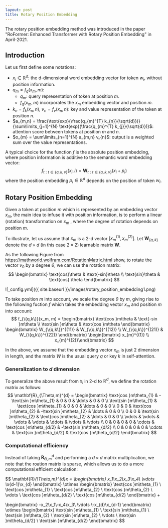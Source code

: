 ```yaml
---
layout: post
title: Rotary Position Embedding
---
```


The rotary position embedding method was introduced in the paper "RoFormer: Enhanced Transformer with Rotary Position Embedding" in April-2021. 

## Introduction

Let us first define some notations:
* $x_i \in \mathbb{R}^{d}$: the d-dimensional word embedding vector for token $w_i$, without position information. 
* $q_m = f_{q}(x_m, m)$:
	* $q_m$: query representation of token at position $m$.
	* $f_{q}(x_m, m)$ incorporates the $x_m$ embedding vector and position $m$. 
* $k_n = f_{k}(x_n, n)$, $v_n = f_{v}(x_n, n)$: key and value representation of the token at position $n$.
* $a_{m,n} = \frac{\text{exp}(\frac{q_{m}^{T} k_{n}}{\sqrt{d}})}{\sum\limits_{j=1}^{N} \text{exp}(\frac{q_{m}^{T} k_{j}}{\sqrt{d}})}$: attention score between tokens at position $m$ and $n$.
* $o_{m} = \sum\limits_{n=1}^{N} a_{m,n} v_{n}$: output is a weighted sum over the value representations.

A typical choice for the function $f$ is the absolute position embedding, where position information is additive to the semantic word embedding vector:
$$f_{t: t \in \{q,k,v\}}(x_i, i) = \mathbf{W}_{t: t \in \{q,k,v\}}(x_i + p_i)$$
where the position embedding $p_i \in \mathbb{R}^{d}$ depends on the position of token $w_i$.

## Rotary Position Embedding
Given a token at position $m$ which is represented by an embedding vector $x_m$, the main idea to infuse it with position information, is to perform a linear (rotation) transformation on $x_m$ , where the degree of rotation depends on position $m$.

To illustrate, let us assume that $x_m$ is a 2-d vector $[x_{m}^{(1)}, x_{m}^{(2)}]$. Let $\mathbf{W}_{\{q,k\}}$ denote the $d \times d$ (in this case $2 \times 2$) learnable matrix $\mathbf{W}$. 

As the following Figure from https://mathworld.wolfram.com/RotationMatrix.html show, to rotate the vector $v_0$ by a degree $\theta$, we can use the rotation matrix:
$$
\begin{bmatrix} \text{cos}\theta & \text{-sin}\theta \\ \text{sin}\theta & \text{cos} \theta \end{bmatrix}
$$

![_config.yml]({{ site.baseurl }}/images/rotary_position_embedding1.png)

To take position $m$ into account, we scale the degree $\theta$ by $m$, giving rise to the following fuction $f$ which takes the embedding vector $x_m$ and position $m$ into account:
$$
f_{\{q,k\}}(x_m, m) = \begin{bmatrix} \text{cos }m\theta & \text{-sin }m\theta \\ \text{sin }m\theta & \text{cos }m\theta \end{bmatrix}
\begin{bmatrix} W_{\{q,k\}}^{(11)} & W_{\{q,k\}}^{(12)} \\ W_{\{q,k\}}^{(21)} & W_{\{q,k\}}^{(22)} \end{bmatrix}
\begin{bmatrix} x_{m}^{(1)} \\ x_{m}^{(2)}\end{bmatrix}
$$

In the above, we assume that the embedding vector $x_{m}$ is just 2 dimension in length, and the matrix $W$ is the usual query $q$ or key $k$ in self-attention.

### Generalization to $d$ dimension
To generalize the above result from $x_i$ in 2-d to $\mathbb{R}^{d}$, we define the rotation matrix as follows:
$$
\mathbf{R}_{\Theta,m}^{d} = \begin{bmatrix} \text{cos }m\theta_{1} & -\text{sin }m\theta_{1} & 0 & 0 & \ldots & 0 & 0 \\ 
\text{sin }m\theta_{1} & \text{cos }m\theta_{1} & 0 & 0 & \ldots & 0 & 0 \\ 
0 & 0 & \text{cos }m\theta_{2} & -\text{sin }m\theta_{2} & \ldots & 0 & 0 \\ 
0 & 0 & \text{sin }m\theta_{2} & \text{cos }m\theta_{2} & \ldots & 0 & 0 \\
\vdots & \vdots & \vdots & \vdots & \ddots & \vdots & \vdots \\
0 & 0 & 0 & 0 & \cdots & \text{cos }m\theta_{d/2} & -\text{sin }m\theta_{d/2} \\
0 & 0 & 0 & 0 & \cdots & \text{sin }m\theta_{d/2} & \text{cos }m\theta_{d/2}
\end{bmatrix}
$$

### Computational efficiency
Instead of taking $\mathbf{R}_{\Theta,m}^{d}$ and performing a $d \times d$ matrix multiplication, we note that the roation matrix is sparse, which allows us to do a more computational efficient calculation:

$$
\mathbf{R}_{\Theta,m}^{d}x =
\begin{bmatrix} x_1\\x_2\\x_3\\x_4\\ \vdots \\x_{d-1}\\x_{d} \end{bmatrix} \otimes
\begin{bmatrix} \text{cos }m\theta_{1} \\ \text{cos }m\theta_{1} \\ \text{cos }m\theta_{2} \\ \text{cos }m\theta_{2} \\ \vdots \\ \text{cos }m\theta_{d/2} \\ \text{cos }m\theta_{d/2} \end{bmatrix} +

\begin{bmatrix} -x_2\\x_1\\-x_4\\x_3\\ \vdots \\-x_{d}\\x_{d-1} \end{bmatrix} \otimes
\begin{bmatrix} \text{sin }m\theta_{1} \\ \text{sin }m\theta_{1} \\ \text{sin }m\theta_{2} \\ \text{sin }m\theta_{2} \\ \vdots \\ \text{sin }m\theta_{d/2} \\ \text{sin }m\theta_{d/2} \end{bmatrix}
$$
